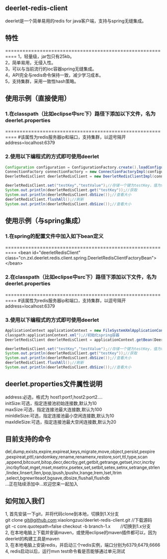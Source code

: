 ## deerlet-redis-client
deerlet是一个简单易用的redis for java客户端，支持与spring无缝集成。

## 特性
==========================================================
1，轻量级，jar包只有25kb。<br/>
2，简单易用，无侵入性。<br/>
3，可以与当前流行的ioc容器spring无缝集成。<br/>
4，API完全与redis命令保持一致，减少学习成本。<br/>
5，支持集群，采用一致性hash策略。<br/>

## 使用示例（直接使用）

### 1.在classpath（比如eclipse中src下）路径下添加以下文件，名为deerlet.properties
==========================================================
\#该属性为redis服务器ip和端口，支持集群，以逗号隔开<br/>
address=localhost:6379<br/>

### 2.使用以下编程式的方式即可使用deerlet
```java
Configuration configuration = ConfigurationFactory.create().loadConfiguration();
ConnectionFactory connectionFactory = new ConnectionFactoryImpl(configuration);
DeerletRedisClient deerletRedisClient = new DeerletRedisClientImpl(connectionFactory);//获取client对象

deerletRedisClient.set("testKey","testValue");//存储一个键为testKey，值为testValue的键值对
System.out.println(deerletRedisClient.get("testKey"));//获取
System.out.println(deerletRedisClient.dbSize());//查看大小
deerletRedisClient.flushAll();//刷新
System.out.println(deerletRedisClient.dbSize());//查看大小
```

## 使用示例（与spring集成）

### 1.在spring的配置文件中加入如下bean定义
==========================================================
\<bean id="deerletRedisClient" class="cn.zxl.deerlet.redis.client.spring.DeerletRedisClientFactoryBean"\><br/>
\</bean\><br/>

### 2.在classpath（比如eclipse中src下）路径下添加以下文件，名为deerlet.properties
==========================================================
\#该属性为redis服务器ip和端口，支持集群，以逗号隔开<br/>
address=localhost:6379<br/>

### 3.使用以下编程式的方式即可使用deerlet
```java
ApplicationContext applicationContext = new FileSystemXmlApplicationContext("
classpath:applicationContext.xml");//初始化spring容器
DeerletRedisClient deerletRedisClient = applicationContext.getBean(DeerletRedisClient.class);//获取client对象

deerletRedisClient.set("testKey","testValue");//存储一个键为testKey，值为testValue的键值对
System.out.println(deerletRedisClient.get("testKey"));//获取
System.out.println(deerletRedisClient.dbSize());//查看大小
deerletRedisClient.flushAll();//刷新
System.out.println(deerletRedisClient.dbSize());//查看大小
```

## deerlet.properties文件属性说明
address:必选，格式为 host1:port1,host2:port2....<br/>
initSize:可选，指定连接池初始连接数,默认为10<br/>
maxSize:可选，指定连接池最大连接数,默认为100<br/>
minIdleSize:可选，指定连接池最小空闲连接数,默认为10<br/>
maxIdleSize:可选，指定连接池最大空闲连接数,默认为20<br/>

## 目前支持的命令
del,dump,exists,expire,expireat,keys,migrate,move,object,persist,pexpire<br/>
,pexpireat,pttl,randomkey,rename,renamenx,restore,sort,ttl,type,scan<br/>
,append,bitcount,bitop,decr,decrby,get,getbit,getrange,getset,incr,incrby<br/>
,incrbyfloat,mget,mset,msetnx,psetex,set,setbit,setex,setnx,setrange,strlen<br/>
,lindex,linsert,llen,lpop,lpush,lpushx,lrange,lrem,lset,ltrim<br/>
,select,bgrewriteaof,bgsave,dbsize,flushall,flushdb<br/>
...正在陆续添加中...欢迎您来一起加入

## 如何加入我们
1, 首先安装一下git，并将代码clone到本地，切换到1.X分支<br/>
    git clone git@github.com:xiaolongzuo/deerlet-redis-client.git   //下载源码<br/>
    git -c core.quotepath=false checkout -b branch-1.x  　　//切换到1.x分支<br/>
2, 在本地电脑上下载并安装maven，或使用eclipse的maven插件都可以，因为deerlet的构建工具是maven<br/>
3, 在本地电脑上安装redis，并启动三个redis实例，端口分别为6379,6479,6666<br/>
4, redis启动以后，运行mvn test命令看是否能够通过单元测试<br/>
